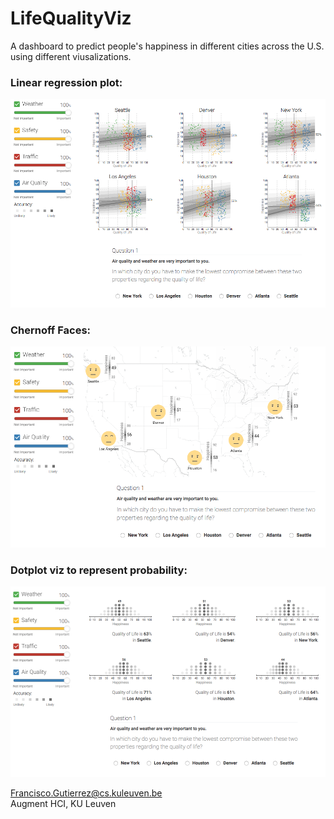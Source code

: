 # LifeQualityViz

A dashboard to predict people's happiness in different cities across the U.S. using different viusalizations.

### Linear regression plot:
<img src="public/sc1.png"/>

### Chernoff Faces:
<img src="public/sc3.png"/>

### Dotplot viz to represent probability:
<img src="public/sc2.png"/>

Francisco.Gutierrez@cs.kuleuven.be  
Augment HCI, KU Leuven
